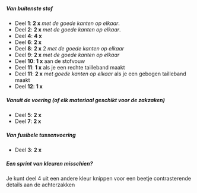 ##### Van buitenste stof

*   Deel **1**: **2 x** *met de goede kanten op elkaar*.
*   Deel **2**: **2 x** *met de goede kanten op elkaar*.
*   Deel **4**: **4 x**
*   Deel **6**: **2 x**
*   Deel **8**: **2 x** 2 *met de goede kanten op elkaar*
*   Deel **9**: **2 x** *met de goede kanten op elkaar*
*   Deel **10**: **1 x** aan de stofvouw
*   Deel **11**: **1 x** als je een rechte tailleband maakt
*   Deel **11**: **2 x** *met goede kanten op elkaar* als je een gebogen tailleband maakt
*   Deel **12**: **1 x**

##### Vanuit de voering (of elk materiaal geschikt voor de zakzaken)

*   Deel **5**: **2 x**
*   Deel **7**: **2 x**

##### Van fusibele tussenvoering

*   Deel **3**: **2 x**

<Tip>

##### Een sprint van kleuren misschien?

Je kunt deel 4 uit een andere kleur knippen voor een beetje contrasterende details aan de achterzakken

</Tip>
